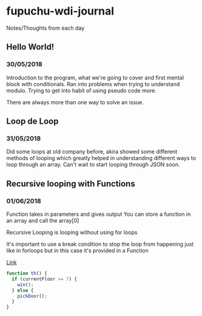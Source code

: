 # fupuchu-wdi-journal
Notes/Thoughts from each day

## Hello World!
### 30/05/2018
Introduction to the program, what we're going to cover and first mental block with conditionals. Ran into problems when trying to understand modulo. Trying to get into habit of using pseudo code more.

There are always more than one way to solve an issue.


## Loop de Loop
### 31/05/2018
Did some loops at old company before, akira showed some different methods of looping which greatly helped in understanding different ways to loop through an array. Can't wait to start looping through JSON soon.

## Recursive looping with Functions
### 01/06/2018

Function takes in parameters and gives output
You can store a function in an array and call the array[0]

Recursive Looping is looping without using for loops

It's important to use a break condition to stop the loop from happening just like in forloops but in this case it's provided in a Function

[Link](https://github.com/fupuchu/choose_your_own_adventure_js)

```javascript
function th() {
  if (currentFloor >= 7) {
    win();
  } else {
    pickDoor();
  }
}
```
